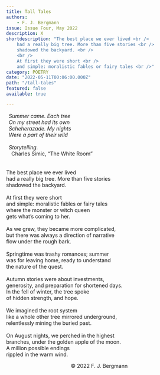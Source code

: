 ```yaml
---
title: Tall Tales
authors:
    - F. J. Bergmann
issue: Issue Four, May 2022
description: X
shortdescription: "The best place we ever lived <br />
    had a really big tree. More than five stories <br />
    shadowed the backyard. <br />
    <br />
    At first they were short <br />
    and simple: moralistic fables or fairy tales <br />"
category: POETRY
date: "2022-05-11T00:06:00.000Z"
path: "/tall-tales"
featured: false
available: true

---
```


&ensp;*Summer came. Each tree* <br />
&ensp;*On my street had its own* <br />
&ensp;*Scheherazade. My nights*  <br />
&ensp;*Were a part of their wild* <br />
<br />
&ensp;*Storytelling.* <br />
&ensp;&ensp;Charles Simic, “The White Room” <br />
<br />
<br />
The best place we ever lived <br />
had a really big tree. More than five stories <br />
shadowed the backyard. <br />
<br />
At first they were short  <br />
and simple: moralistic fables or fairy tales <br />
where the monster or witch queen <br /> 
gets what’s coming to her. <br />
<br />
As we grew, they became more complicated, <br /> 
but there was always a direction of narrative <br /> 
flow under the rough bark. <br />
<br />
Springtime was trashy romances; summer <br /> 
was for leaving home, ready to understand <br /> 
the nature of the quest. <br />
<br />
Autumn stories were about investments, <br /> 
generosity, and preparation for shortened days. <br /> 
In the fell of winter, the tree spoke <br /> 
of hidden strength, and hope. <br />
<br />
We imagined the root system <br /> 
like a whole other tree mirrored underground, <br /> 
relentlessly mining the buried past. <br />
<br />
On August nights, we perched in the highest <br /> 
branches, under the golden apple of the moon. <br />
A million possible endings <br />
rippled in the warm wind. <br />


<p style="text-align: center;">© 2022 F. J. Bergmann</p>